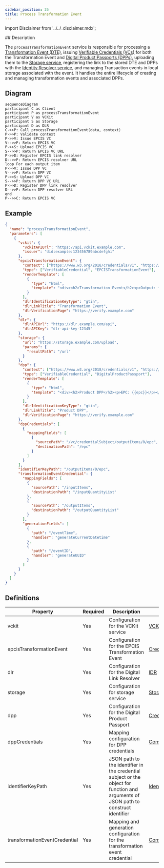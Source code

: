 ```yaml
---
sidebar_position: 25
title: Process Transformation Event
---
```


import Disclaimer from '../../\_disclaimer.mdx';

<Disclaimer />
<!-- TODO: Confirm the system does delete the transaction events from local storage. If so, update diagram. -->
## Description

The `processTransformationEvent` service is responsible for processing a [Transformation Event (DTE)](https://uncefact.github.io/spec-untp/docs/specification/DigitalTraceabilityEvents), issuing [Verifiable Credentials (VCs)](https://uncefact.github.io/spec-untp/docs/specification/VerifiableCredentials) for both the Transformation Event and [Digital Product Passports (DPPs)](https://uncefact.github.io/spec-untp/docs/specification/DigitalProductPassport), uploading them to the [Storage service](/docs/mock-apps/dependent-services/storage-service), registering the link to the stored DTE and DPPs with the [Identity Resolver service](/docs/mock-apps/dependent-services/identity-resolution-service), and managing Transaction events in local storage associated with the event. It handles the entire lifecycle of creating and managing transformation events and associated DPPs.

## Diagram

```mermaid
sequenceDiagram
participant C as Client
participant P as processTransformationEvent
participant V as VCKit
participant S as Storage
participant D as DLR
C->>P: Call processTransformationEvent(data, context)
P->>P: Validate context
P->>V: Issue EPCIS VC
V-->>P: Return EPCIS VC
P->>S: Upload EPCIS VC
S-->>P: Return EPCIS VC URL
P->>D: Register EPCIS link resolver
D-->>P: Return EPCIS resolver URL
loop For each output item
P->>V: Issue DPP VC
V-->>P: Return DPP VC
P->>S: Upload DPP VC
S-->>P: Return DPP VC URL
P->>D: Register DPP link resolver
D-->>P: Return DPP resolver URL
end
P-->>C: Return EPCIS VC
```

## Example

```json
{
  "name": "processTransformationEvent",
  "parameters": [
    {
      "vckit": {
        "vckitAPIUrl": "https://api.vckit.example.com",
        "issuer": "did:example:123456789abcdefghi"
      },
      "epcisTransformationEvent": {
        "context": ["https://www.w3.org/2018/credentials/v1", "https://gs1.org/voc/"],
        "type": ["VerifiableCredential", "EPCISTransformationEvent"],
        "renderTemplate": [
          {
            "type": "html",
            "template": "<div><h2>Transformation Event</h2><p>Output: {{outputItems.0.epc}}</p></div>"
          }
        ],
        "dlrIdentificationKeyType": "gtin",
        "dlrLinkTitle": "Transformation Event",
        "dlrVerificationPage": "https://verify.example.com"
      },
      "dlr": {
        "dlrAPIUrl": "https://dlr.example.com/api",
        "dlrAPIKey": "dlr-api-key-12345"
      },
      "storage": {
        "url": "https://storage.example.com/upload",
        "params": {
          "resultPath": "/url"
        }
      },
      "dpp": {
        "context": ["https://www.w3.org/2018/credentials/v1", "https://schema.org/"],
        "type": ["VerifiableCredential", "DigitalProductPassport"],
        "renderTemplate": [
          {
            "type": "html",
            "template": "<div><h2>Product DPP</h2><p>EPC: {{epc}}</p></div>"
          }
        ],
        "dlrIdentificationKeyType": "gtin",
        "dlrLinkTitle": "Product DPP",
        "dlrVerificationPage": "https://verify.example.com"
      },
      "dppCredentials": [
        {
          "mappingFields": [
            {
              "sourcePath": "/vc/credentialSubject/outputItems/0/epc",
              "destinationPath": "/epc"
            }
          ]
        }
      ],
      "identifierKeyPath": "/outputItems/0/epc",
      "transformationEventCredential": {
        "mappingFields": [
          {
            "sourcePath": "/inputItems",
            "destinationPath": "/inputQuantityList"
          },
          {
            "sourcePath": "/outputItems",
            "destinationPath": "/outputQuantityList"
          }
        ],
        "generationFields": [
          {
            "path": "/eventTime",
            "handler": "generateCurrentDatetime"
          },
          {
            "path": "/eventID",
            "handler": "generateUUID"
          }
        ]
      }
    }
  ]
}
```

## Definitions

| Property                      | Required | Description                                                                                                                         | Type                                                            |
| ----------------------------- | -------- | ----------------------------------------------------------------------------------------------------------------------------------- | --------------------------------------------------------------- |
| vckit                         | Yes      | Configuration for the VCKit service                                                                                                 | [VCKit](/docs/mock-apps/common/vckit)                           |
| epcisTransformationEvent      | Yes      | Configuration for the EPCIS Transformation Event                                                                                    | [Credential](/docs/mock-apps/common/credential)                 |
| dlr                           | Yes      | Configuration for the Digital Link Resolver                                                                                         | [IDR](/docs/mock-apps/common/idr)                               |
| storage                       | Yes      | Configuration for storage service                                                                                                   | [Storage](/docs/mock-apps/common/storage)                       |
| dpp                           | Yes      | Configuration for the Digital Product Passport                                                                                      | [Credential](/docs/mock-apps/common/credential)                 |
| dppCredentials                | Yes      | Mapping configuration for DPP credentials                                                                                           | [Construct Data](/docs/mock-apps/common/construct-data)[]       |
| identifierKeyPath             | Yes      | JSON path to the identifier in the credential subject or the object for function and arguments of JSON path to construct identifier | [IdentifierKeyPath](/docs/mock-apps/common/identifier-key-path) |
| transformationEventCredential | Yes      | Mapping and generation configuration for the transformation event credential                                                        | [Construct Data](/docs/mock-apps/common/construct-data)         |
